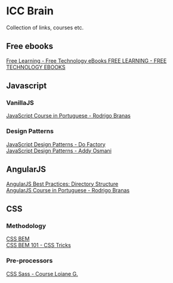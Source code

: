 # ICC Brain
Collection of links, courses etc.

## Free ebooks
[Free Learning - Free Technology eBooks
FREE LEARNING - FREE TECHNOLOGY EBOOKS](https://www.packtpub.com/packt/offers/free-learning)

## Javascript
### VanillaJS
[JavaScript Course in Portuguese - Rodrigo Branas](https://www.youtube.com/watch?v=093dIOCNeIc&list=PLQCmSnNFVYnT1-oeDOSBnt164802rkegc)  
### Design Patterns
[JavaScript Design Patterns - Do Factory](http://www.dofactory.com/javascript/design-patterns)  
[JavaScript Design Patterns - Addy Osmani](https://addyosmani.com/resources/essentialjsdesignpatterns/book/)  


## AngularJS
[AngularJS Best Practices: Directory Structure](https://scotch.io/tutorials/angularjs-best-practices-directory-structure)  
[AngularJS Course in Portuguese - Rodrigo Branas](https://www.youtube.com/watch?v=_y7rKxqPoyg&list=PLQCmSnNFVYnTD5p2fR4EXmtlR6jQJMbPb)  

## CSS
### Methodology
[CSS BEM](http://getbem.com/introduction/)  
[CSS BEM 101 - CSS Tricks](https://css-tricks.com/bem-101/)  
### Pre-processors
[CSS Sass - Course Loiane G.](https://www.youtube.com/playlist?list=PL3C05B7A66AC502CF)  
